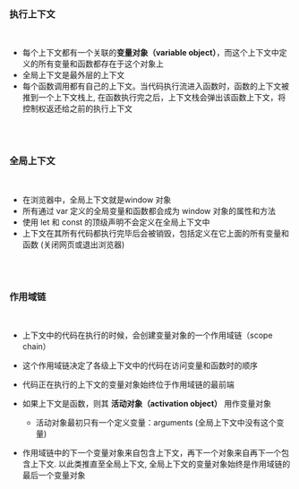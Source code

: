 ### 执行上下文

<br>

- 每个上下文都有一个关联的**变量对象（variable object）**，而这个上下文中定义的所有变量和函数都存在于这个对象上
- 全局上下文是最外层的上下文
- 每个函数调用都有自己的上下文。当代码执行流进入函数时，函数的上下文被推到一个上下文栈上, 在函数执行完之后，上下文栈会弹出该函数上下文，将控制权返还给之前的执行上下文

<br>

<br>

### 全局上下文

<br>

- 在浏览器中，全局上下文就是window 对象
- 所有通过 var 定义的全局变量和函数都会成为 window 对象的属性和方法
- 使用 let 和 const 的顶级声明不会定义在全局上下文中
- 上下文在其所有代码都执行完毕后会被销毁，包括定义在它上面的所有变量和函数 (关闭网页或退出浏览器)


<br>

<br>

### 作用域链

<br>

- 上下文中的代码在执行的时候，会创建变量对象的一个作用域链（scope chain）
- 这个作用域链决定了各级上下文中的代码在访问变量和函数时的顺序
- 代码正在执行的上下文的变量对象始终位于作用域链的最前端
- 如果上下文是函数，则其 **活动对象（activation object）** 用作变量对象
    - 活动对象最初只有一个定义变量：arguments (全局上下文中没有这个变量)

- 作用域链中的下一个变量对象来自包含上下文，再下一个对象来自再下一个包含上下文. 以此类推直至全局上下文, 全局上下文的变量对象始终是作用域链的最后一个变量对象

